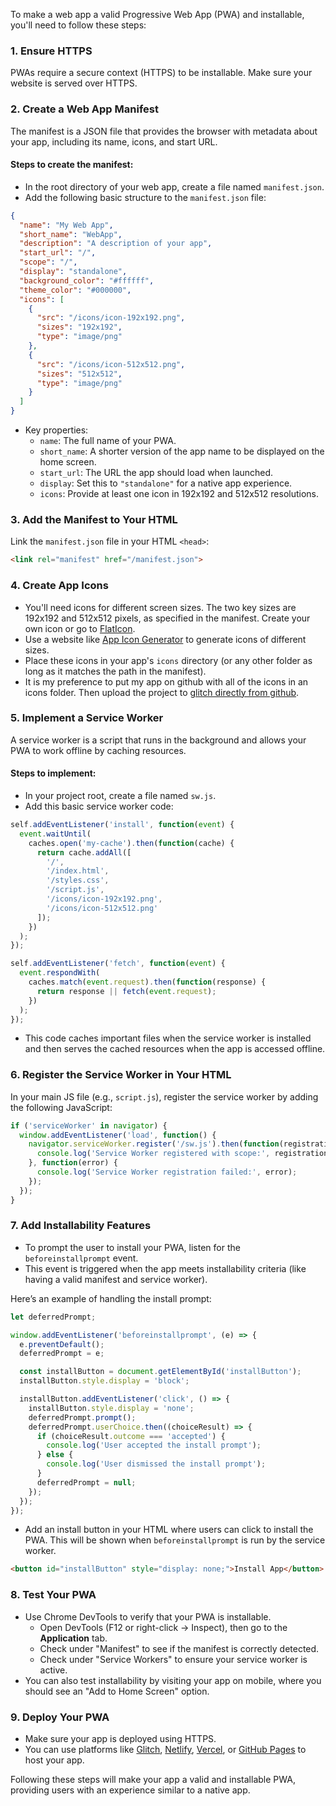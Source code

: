 To make a web app a valid Progressive Web App (PWA) and installable, you'll need to follow these steps:

### 1. **Ensure HTTPS**
   PWAs require a secure context (HTTPS) to be installable. Make sure your website is served over HTTPS.

### 2. **Create a Web App Manifest**
   The manifest is a JSON file that provides the browser with metadata about your app, including its name, icons, and start URL.

   #### Steps to create the manifest:
   - In the root directory of your web app, create a file named `manifest.json`.
   - Add the following basic structure to the `manifest.json` file:

   ```json
   {
     "name": "My Web App",
     "short_name": "WebApp",
     "description": "A description of your app",
     "start_url": "/",
     "scope": "/",
     "display": "standalone",
     "background_color": "#ffffff",
     "theme_color": "#000000",
     "icons": [
       {
         "src": "/icons/icon-192x192.png",
         "sizes": "192x192",
         "type": "image/png"
       },
       {
         "src": "/icons/icon-512x512.png",
         "sizes": "512x512",
         "type": "image/png"
       }
     ]
   }
   ```

   - Key properties:
     - `name`: The full name of your PWA.
     - `short_name`: A shorter version of the app name to be displayed on the home screen.
     - `start_url`: The URL the app should load when launched.
     - `display`: Set this to `"standalone"` for a native app experience.
     - `icons`: Provide at least one icon in 192x192 and 512x512 resolutions.

### 3. **Add the Manifest to Your HTML**
   Link the `manifest.json` file in your HTML `<head>`:

   ```html
   <link rel="manifest" href="/manifest.json">
   ```

### 4. **Create App Icons**
   - You'll need icons for different screen sizes. The two key sizes are 192x192 and 512x512 pixels, as specified in the manifest.  Create your own icon or go to [FlatIcon](https://www.flaticon.com/).
   - Use a website like [App Icon Generator](https://www.pwabuilder.com/imageGenerator) to generate icons of different sizes.
   - Place these icons in your app's `icons` directory (or any other folder as long as it matches the path in the manifest).
   - It is my preference to put my app on github with all of the icons in an icons folder. Then upload the project to [glitch directly from github](https://help.glitch.com/hc/en-us/articles/16287512580109-Importing-Code-from-GitHub#:~:text=Go%20to%20the%20Create%20Project,and%20then%20click%20Let's%20go.).

### 5. **Implement a Service Worker**
   A service worker is a script that runs in the background and allows your PWA to work offline by caching resources.

   #### Steps to implement:
   - In your project root, create a file named `sw.js`.
   - Add this basic service worker code:

   ```javascript
   self.addEventListener('install', function(event) {
     event.waitUntil(
       caches.open('my-cache').then(function(cache) {
         return cache.addAll([
           '/',
           '/index.html',
           '/styles.css',
           '/script.js',
           '/icons/icon-192x192.png',
           '/icons/icon-512x512.png'
         ]);
       })
     );
   });

   self.addEventListener('fetch', function(event) {
     event.respondWith(
       caches.match(event.request).then(function(response) {
         return response || fetch(event.request);
       })
     );
   });
   ```

   - This code caches important files when the service worker is installed and then serves the cached resources when the app is accessed offline.

### 6. **Register the Service Worker in Your HTML**
   In your main JS file (e.g., `script.js`), register the service worker by adding the following JavaScript:

   ```javascript
   if ('serviceWorker' in navigator) {
     window.addEventListener('load', function() {
       navigator.serviceWorker.register('/sw.js').then(function(registration) {
         console.log('Service Worker registered with scope:', registration.scope);
       }, function(error) {
         console.log('Service Worker registration failed:', error);
       });
     });
   }
   ```

### 7. **Add Installability Features**
   - To prompt the user to install your PWA, listen for the `beforeinstallprompt` event.
   - This event is triggered when the app meets installability criteria (like having a valid manifest and service worker).

   Here’s an example of handling the install prompt:

   ```javascript
   let deferredPrompt;

   window.addEventListener('beforeinstallprompt', (e) => {
     e.preventDefault();
     deferredPrompt = e;

     const installButton = document.getElementById('installButton');
     installButton.style.display = 'block';

     installButton.addEventListener('click', () => {
       installButton.style.display = 'none';
       deferredPrompt.prompt();
       deferredPrompt.userChoice.then((choiceResult) => {
         if (choiceResult.outcome === 'accepted') {
           console.log('User accepted the install prompt');
         } else {
           console.log('User dismissed the install prompt');
         }
         deferredPrompt = null;
       });
     });
   });
   ```

   - Add an install button in your HTML where users can click to install the PWA.  This will be shown when `beforeinstallprompt` is run by the service worker.

   ```html
   <button id="installButton" style="display: none;">Install App</button>
   ```

### 8. **Test Your PWA**
   - Use Chrome DevTools to verify that your PWA is installable.
     - Open DevTools (F12 or right-click -> Inspect), then go to the **Application** tab.
     - Check under "Manifest" to see if the manifest is correctly detected.
     - Check under "Service Workers" to ensure your service worker is active.
   - You can also test installability by visiting your app on mobile, where you should see an "Add to Home Screen" option.

### 9. **Deploy Your PWA**
   - Make sure your app is deployed using HTTPS.
   - You can use platforms like [Glitch](https://www.glitch.com), [Netlify](https://www.netlify.com/), [Vercel](https://vercel.com/), or [GitHub Pages](https://pages.github.com/) to host your app.

Following these steps will make your app a valid and installable PWA, providing users with an experience similar to a native app.
